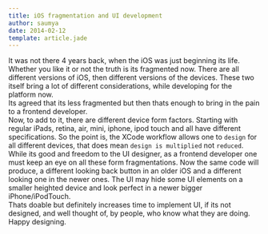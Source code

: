 ```yaml
---
title: iOS fragmentation and UI development
author: saumya
date: 2014-02-12
template: article.jade
---
```



It was not there 4 years back, when the iOS was just beginning its life. Whether you like it or not the truth is its fragmented now. There are all different versions of iOS, then different versions of the devices. These two itself bring a lot of different considerations, while developing for the platform now.     
Its agreed that its less fragmented but then thats enough to bring in the pain to a frontend developer.     
Now, to add to it, there are different device form factors. Starting with regular iPads, retina, air, mini, iphone, ipod touch and all have different specifications. So the point is, the XCode workflow allows one to `design` for all different devices, that does mean `design is multiplied` not `reduced`. While its good and freedom to the UI designer, as a frontend developer one must keep an eye on all these form fragmentations.
Now the same code will produce, a different looking back button in an older iOS and a different looking one in the newer ones. The UI may hide some UI elements on a smaller heighted device and look perfect in a newer bigger iPhone/iPodTouch.     
Thats doable but definitely increases time to implement UI, if its not designed, and well thought of, by people, who know what they are doing.     
Happy designing.





